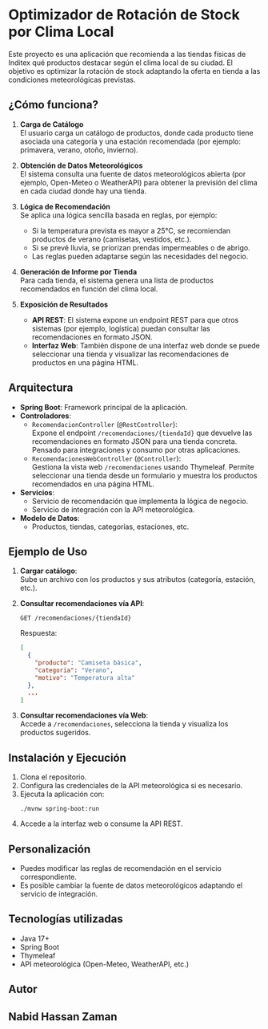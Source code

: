 # Optimizador de Rotación de Stock por Clima Local

Este proyecto es una aplicación que recomienda a las tiendas físicas de Inditex qué productos destacar según el clima local de su ciudad. El objetivo es optimizar la rotación de stock adaptando la oferta en tienda a las condiciones meteorológicas previstas.

## ¿Cómo funciona?

1. **Carga de Catálogo**  
   El usuario carga un catálogo de productos, donde cada producto tiene asociada una categoría y una estación recomendada (por ejemplo: primavera, verano, otoño, invierno).

2. **Obtención de Datos Meteorológicos**  
   El sistema consulta una fuente de datos meteorológicos abierta (por ejemplo, Open-Meteo o WeatherAPI) para obtener la previsión del clima en cada ciudad donde hay una tienda.

3. **Lógica de Recomendación**  
   Se aplica una lógica sencilla basada en reglas, por ejemplo:
   - Si la temperatura prevista es mayor a 25°C, se recomiendan productos de verano (camisetas, vestidos, etc.).
   - Si se prevé lluvia, se priorizan prendas impermeables o de abrigo.
   - Las reglas pueden adaptarse según las necesidades del negocio.

4. **Generación de Informe por Tienda**  
   Para cada tienda, el sistema genera una lista de productos recomendados en función del clima local.

5. **Exposición de Resultados**  
   - **API REST**: El sistema expone un endpoint REST para que otros sistemas (por ejemplo, logística) puedan consultar las recomendaciones en formato JSON.
   - **Interfaz Web**: También dispone de una interfaz web donde se puede seleccionar una tienda y visualizar las recomendaciones de productos en una página HTML.

## Arquitectura

- **Spring Boot**: Framework principal de la aplicación.
- **Controladores**:
  - `RecomendacionController` (`@RestController`):  
    Expone el endpoint `/recomendaciones/{tiendaId}` que devuelve las recomendaciones en formato JSON para una tienda concreta. Pensado para integraciones y consumo por otras aplicaciones.
  - `RecomendacionesWebController` (`@Controller`):  
    Gestiona la vista web `/recomendaciones` usando Thymeleaf. Permite seleccionar una tienda desde un formulario y muestra los productos recomendados en una página HTML.
- **Servicios**:
  - Servicio de recomendación que implementa la lógica de negocio.
  - Servicio de integración con la API meteorológica.
- **Modelo de Datos**:
  - Productos, tiendas, categorías, estaciones, etc.

## Ejemplo de Uso

1. **Cargar catálogo**:  
   Sube un archivo con los productos y sus atributos (categoría, estación, etc.).

2. **Consultar recomendaciones vía API**:  
   ```
   GET /recomendaciones/{tiendaId}
   ```
   Respuesta:
   ```json
   [
     {
       "producto": "Camiseta básica",
       "categoria": "Verano",
       "motivo": "Temperatura alta"
     },
     ...
   ]
   ```

3. **Consultar recomendaciones vía Web**:  
   Accede a `/recomendaciones`, selecciona la tienda y visualiza los productos sugeridos.

## Instalación y Ejecución

1. Clona el repositorio.
2. Configura las credenciales de la API meteorológica si es necesario.
3. Ejecuta la aplicación con:
   ```
   ./mvnw spring-boot:run
   ```
4. Accede a la interfaz web o consume la API REST.

## Personalización

- Puedes modificar las reglas de recomendación en el servicio correspondiente.
- Es posible cambiar la fuente de datos meteorológicos adaptando el servicio de integración.

## Tecnologías utilizadas

- Java 17+
- Spring Boot
- Thymeleaf
- API meteorológica (Open-Meteo, WeatherAPI, etc.)

## Autor

Nabid Hassan Zaman
---
